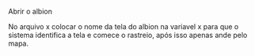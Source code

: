 Abrir o albion 

No arquivo x colocar o nome da tela do albion na variavel x para que o sistema identifica a tela e comece o rastreio, após isso apenas ande pelo mapa. 
